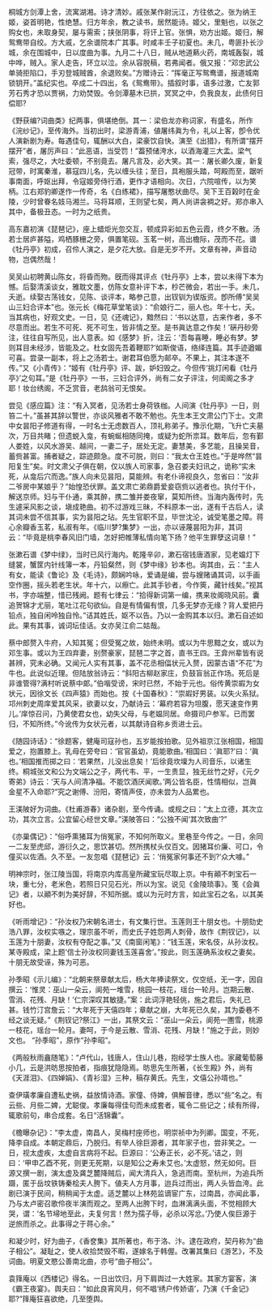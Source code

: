 <!-- { "loadSidebar": true } -->
桐城方剑潭上舍，流寓湖湘。诗才清妙。戚张某作尉沅江，方往依之。张为纳王姬，姿首明艳，性绝慧。归方年余，教之读书，居然能诗。姬父，里魁也，以张之购女也，未取身契，屡与需索；挟张阴事，将讦上官。张惧，劝方出姬。姬归，解鸳鸯带自绞。方大戚，乞余谱院本广其事。时咸丰壬子初夏也。未几，粤匪扑长沙城，余在围城中，日以度曲为事。九月二十八日，贼从地道爇火药，南城轰裂，城中哗，贼入。家人走告，环立以泣。余从容脱稿，若弗闻者。俄又报：“邓忠武公单骑拒陷口，手刃登城贼酋，余退败矣。”方赠诗云：“挥毫正写鸳鸯谱，报道城南锁钥开。”盖纪实也。卒成二十四出，名《鸳鸯带》。插叙时事，语多过激，亡友郭芳石秀才恐以贾祸，力劝焚毁。令剑潭墓木已拱，冥冥之中，负我良友，此债何日偿耶?


《野获编?词曲类》纪两事，俱堪绝倒。其一：梁伯龙亦称词家，有盛名，所作《浣纱记》，至传海外。当初出时，梁游青浦，値屠纬眞为令，礼以上客，卽令优人演新剧为寿。每遇佳句，辄酬以大白，梁豪饮自快。演至《出猎》，有所谓“摆开摆开”者，屠厉声曰：“此恶语，当受罚！”葢预储洿水，以酒海灌三大盂。梁气索，强尽之，大吐委顿，不别竟去。屠凡言及，必大笑。其一：屠长卿久废，新复冠带，时寓秦淮，慕寇四儿名，先以缠头往；至日，具袍服头踏，呵殿而至，踞听事南面，呼妪出拜，令寇姬旁侍行酒，更作才语相向。次日，六院喧传，以为笑柄。江右郑豹卿遂作一传奇，名《白练裙》，描写屠憨状曲尽。吴下王百榖时在金陵，少时曾眷名妓马湘兰。马将耳顺，王则望七矣，两人尚讲衾裯之好。郑亦串入其中，备极丑态。一时为之纸贵。

高东嘉初演《琵琶记》，座上蜡炬光忽交互，顿成异彩如五色云霞，终夕不散。汤若士居庐甚隘，鸡栖豚栅之旁，俱置笔砚。玉茗一树，高出檐际，茂而不花。谱《牡丹亭》初成，召伶人演之，是夕花大放。自是无岁不开。文章有神，声音动物，岂偶然哉！


吴吴山初聘黄山陈女，将昏而歾。旣而得其评点《牡丹亭》上本，尝以未得下本为憾。后娶清溪谈女，雅耽文墨，仿陈女意补评下本，杪芒微会，若出一手。未几，夭逝。续娶古荡钱女，见陈、谈评本，略参己意，出钗钏为锲版资。卽所傅“吴吴山三妇合评本”也。张元长《梅花草堂笔谈》：“俞娘行二，丽人也。年十七，夭。当其病也，好观文史。一日，见《还魂记》，黯然曰：‘书以达意，古来作者，多不尽意而出。若生不可死、死不可生，皆非情之至。是书眞达意之作矣！’硏丹砂旁注，往往自写所见，出人意表。如《感梦》折，注云：‘吾每喜睡，睡必有梦。梦则耳目未经涉，皆能及之。杜女固先吾着鞭耶?’如斯俊语，络绎连篇。其手迹遒媚可喜。尝录一副本，将上之汤若士。谢君耳伯愿为邮卒。不果上，其注本遂不传。”又《小青传》：“姬有《牡丹亭》评、跋，妒妇毁之。今但传‘挑灯闲看《牡丹亭》’之句耳。”是《牡丹亭》一书，三妇合评外，尚有二女子评注，何闺阁之多才耶！妆台绣阁，不乏赏音，老鸹翁可无恨矣。

尝见《感应篇》注：“有入冥者，见汤若士身荷铁枷。人间演《牡丹亭》一日，则笞二十。”虽甚其辞以警世，亦谈风雅者不敢不勉也。先生本王文肃公门下士。文肃中女昙阳子修道有得，一时名士无虑数百人，顶礼称弟子。豫示化期，飞升亡夫墓次，万目共睹；但遗蜕入龛，有蜿蜒相随同掩，或疑为蛇所祟耳。数年后，忽有鄞人娄姓，以风水游吴、越间，一妻二子，居处无定。妻慧美，多艺能，且操吴音，蓄赀甚富。捕者疑之，踪迹颇急。度不可脱，则曰：“我太仓王姓也。”于是哗然“昙阳复生”矣。时文肃父子俱在朝，仅以族人司家事，急召娄夫妇讯之，诡称“实未死，从龛后穴而逸。”族人向未见昙阳，莫能辨。有老仆谛视良久，忽省曰：“汝非二爷房中某娘乎？”始惶恐伏罪。盖文肃亡弟鼎爵爱妾窃赀以逃者也。执付干仆，解送京师。妇与干仆通，乘其醉，携二雏并娄夜窜，莫知所终。当海内轰传时，先生遽采风影之谈，塡成艳曲。初不过游戏三昧，不料原本一出，遂有千古后人，读其词未尝不信其事，实为昙阳之玷。先生官职不显，毕世沈沦，诚受笔墨之障。蒋心余瓣香玉茗，私淑有年。《临川梦?集梦》一出，亦以诬蔑昙阳为非，其词云：“毕竟是桃李春风旧门墙，怎好把帷薄私情向笔下扬？他平生罪孽这词章！”


张漱石谱《梦中绿》，当时已风行海内。乾隆辛卯，漱石宿钱唐酒家，见老媪灯下缝裳，蟹筐内针线簿一本，丹铅粲然，则《梦中缘》钞本也。询其由，云：“主人有女，能读《鲁论》及《毛诗》，颇娴吟咏，爱诵是编，尝与嫂赌诵其词，以手画空作圈，摇头若老生状。年十六，以瘵亡。此其手钞者，今作筴，藏针线矣。”视其书，字亦端整，惜已残阙。题有七律云：“拾得新词第一编，携来妆阁晓风前。囊追贺锦才尤丽，笔吐江花句欲仙。自是有情偏有恨，几多无梦亦无缘？背人爱把丹铅点，独自闲呤独自怜。”诘其姓氏，妪不以告。乃以一金购其本以归。漱石自述如此。果有其事，诚词坛佳话。女亦吴江俞二姑哉。

蔡中郎赘入牛府，人知其冤；但受冤之故，始终未明。或以为牛思黯之女，或以为邓生事。或以为王四弃妻，别赘豪家，琵琶二字之首，直书王四。王弇州辈皆有说甚辨，究未必确。又闻元人实有其事，盖不花丞相偪状元入赘，因蒙古语“不花”为牛也。此说似近理。但陆放翁诗云：“斜阳古柳赵家庄，负鼓盲翁正作场。死后是非谁管得?满村听说蔡中郞。”伯喈受谤，宋时已然，不始于元也。俗传黄崇嘏为女状元，因徐文长《四声猿》而始也。按《十国春秋》：“崇嘏好男装。以失火系狱。邛州刺史周庠爱其风采，欲妻以女，乃献诗云：‘幕府若容为坦腹，愿天速变作男儿。’庠惊召问，乃黄使君女也，幼失父母，与老媪同居。命摄司户参军。已而罢归，不知所终。”今讹传为女状元者，以其献诗自称乡贡进士云。


《随园诗话》：“徐题客，健庵司寇孙也，五岁能按拍歌。见外祖京江张相国，相国爱之，抱置膝上。乳母在旁夸曰：‘官官虽幼，竟能歌曲。’相国曰：‘眞耶?’曰：‘眞也。’相国推而掷之曰：‘若果然，儿没出息矣！’后徐竟坎壈为人司音乐，以诸生终。桐城张文和公为文端公之子，两代韦、平，一生贵显，独无丝竹之好，《元夕寄弟》诗云：‘天与人间清净福。不能饮酒厌闻歌。’两公皆名臣，性情相似，岂眞金星不入命耶?”究之谢傅、汾阳，寄情声伎，亦未尝为人品累也。

王渼陂好为词曲。《杜甫游春》诸杂剧，至今传诵。或规之曰：“太上立德，其次立功，其次立言。公宜留心经世文章。”渼陂答曰：“公独不闻‘其次致曲’?”

《亦巢偶记》：“俗呼熏猪耳为俏冤家，不知何所取义。里巷至今传之。一日，余同一二友至虎邱，游衍久之，思饮甚切。然所携杖头仅百文。因猪耳价廉、可口，令僮买以佐酒。久不至。一友忽唱《琵琶记》云：‘俏冤家何事还不到?’众大噱。”


明神宗时，张江陵当国，将南京内库高皇所藏宝玩尽取上京。中有顚不刺宝石一块，重七分，老米色，若照日只见石光，所以为宝。说见《金陵琐事》。笺《会眞记》者，以顚不刺为美好辞，不知所据。或以为元时方言，如此宝石之名，以其美好也。

《听雨增记》：“孙汝权乃宋朝名进士，有文集行世。玉莲则王十朋女也。十朋劾史浩八罪，汝权实嗾之，理宗虽不听，而史氏子姓怨两人刺骨，故作《荆钗记》，以玉莲为十朋妻，汝权有夺配之事。”又《南窗闲笔》：“钱玉莲，宋名伎，从孙汝权。某寺殿成，梁上题‘信士孙汝权同妻钱玉莲喜舍’。”按此，则玉莲确系汝权之妻矣。十朋无故受诬，殊为可恶。

孙季昭《示儿编》：“北朝来祭章献太后，杨大年捧读祭文，仅空纸，无一字，因自撰云：‘惟灵：巫山一朵云，阆苑一堆雪，桃园一枝花，瑶台一轮月。岂期云散、雪消、花残、月缺！’仁宗深叹其敏捷。”案：此词浮艳轻佻，施之君后，失礼已甚。钱竹汀宫詹云：“大年死于天僖四年；章献之崩，大年死已久矣，其为委巷不经之谈无疑。”《荆钗记?祭江》一出，其祭文云：“巫山一朵云，阆苑一圑雪，桃源一枝花，瑶台一轮月。妻呵，于今是云散、雪消、花残、月缺！”施之于此，则妙文也。
“孙季昭”，原作“孙李昭”。


《两般秋雨盦随笔》：“卢代山，钱唐人，住山儿巷，抱经学士族人也。家藏葡萄藤小几，云是洪昉思按拍者，指痕犹隐隐焉。昉思先生所著，《长生殿》外，尚有《天涯泪》、《四婵娟》、《青衫湿》三种，稿存黄氏。先生，文僖公孙壻也。”

查伊璜孝廉自遭私史祸，益放情诗酒。家僮、侍婢，俱解音律，悉以“些”名之。有云些、月些二婢，尤聪俊。孝廉每得佳句而未成套者，辄令二些记之；续有所得，辄歌前句，串合成套。名日“活锦囊”。

《檐曝杂记》：“李太虚，南昌人，吴梅村座师也，明崇祯中为列卿。国变，不死，降李自成。本朝定鼎后，乃脱归。有举人徐巨源者，其年家子也，尝非笑之。一日，视太虚疾，太虚自言病将不起。巨源曰：‘公寿正长，必不死。’诘之，则曰：‘甲申乙酉不死，则更无死期，以是知公之寿未艾也。’太虚怒，然无如何。巨源又撰一剧，演太虚及龚芝麓降贼后，闻大清兵入，急逃而南。至杭州，为追兵所蹑，匿于岳坟铁铸秦桧夫人胯下。値夫人方月事，迨兵过而出，两人头皆血洿。此剧已演于民间，稍稍闻于太虚。适芝麓以上林苑监谪宦广东，过南昌，亦闻此事，乃与太卢密召歌伶夜半演而观之。至两人出胯下时，血淋漓满头面，不觉相顾大哭，谓：‘名节埽地至此，夫复何言！然为孺子辱，必杀以泻忿。’乃使人俟巨源于逆旅而杀之。此事得之于蒋心余。”

和凝少时，好为曲子，《香奁集》其所著也，布于洛、汴。逮在政府，契丹称为“曲子相公”。凝耻之，使人收拾焚毁不暇，遂嫁名于韩偓。改署其集曰《游艺》，不及词曲。明夏文愍公善南北曲，亦号“曲子相公”。


袁箨庵以《西楼记》得名。一日出饮归，月下肩舆过一大姓家。其家方宴客，演《霸王夜宴》。舆夫曰：“如此良宵风月，何不唱‘绣户传娇语’，乃演《千金记》耶?”箨庵狂喜欲绝，几至堕舆。

